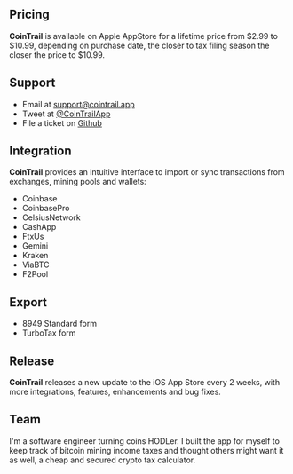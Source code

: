 ## Pricing

**CoinTrail** is available on Apple AppStore for a lifetime price from $2.99 to $10.99, depending on purchase date, the closer to tax filing season the closer the price to $10.99.

## Support

- Email at [support@cointrail.app](mailto:support@cointrail.app)
- Tweet at [@CoinTrailApp](http://twitter.com/CoinTrailApp)
- File a ticket on [Github](https://github.com/CoinTrailApp/TaxCalculator)

## Integration

**CoinTrail** provides an intuitive interface to import or sync transactions from exchanges, mining pools and wallets:

- Coinbase
- CoinbasePro
- CelsiusNetwork
- CashApp
- FtxUs
- Gemini
- Kraken
- ViaBTC
- F2Pool

## Export

- 8949 Standard form
- TurboTax form

## Release

**CoinTrail** releases a new update to the iOS App Store every 2 weeks, with more integrations, features, enhancements and bug fixes.

## Team

I'm a software engineer turning coins HODLer. I built the app for myself to keep track of bitcoin mining income taxes and thought others might want it as well, a cheap and secured crypto tax calculator.
